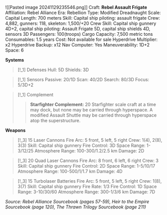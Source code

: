 ![[Pasted image 20241129235546.png]]
Craft: **Rebel Assault Frigate**
Affiliation: Rebel Alliance
Era: Rebellion
Type: Modified Dreadnaught
Scale: Capital
Length: 700 meters
Skill: Capital ship piloting: assault frigate
Crew: 4,882, gunners: 118, skeleton: 1,500/+20
Crew Skill: Capital ship gunnery 4D+2, capital ship piloting: Assault Frigate 5D, capital ship shields 4D, sensors 3D
Passengers: 100(troops)
Cargo Capacity: 7,500 metric tons
Consumables: 1.5 years
Cost: Not available for sale
Hyperdrive Multiplier: x2
Hyperdrive Backup: x12
Nav Computer: Yes
Maneuverability: 1D+2
Space: 6

**Systems**
> [!_1] Defenses
> Hull: 5D
> Shields: 3D

> [!_1] Sensors
> Passive: 20/1D
> Scan: 40/2D
> Search: 80/3D
> Focus: 5/3D+2

> [!_1] Complement
> > **Starfighter Complement:** 20 Starfighter scale craft at a time may dock, but none may be carried through hyperspace. A modified Assault Shuttle may be carried through hyperspace atop the superstructure.

**Weapons**
> [!_3] 15 Laser Cannons
> Fire Arc: 5 front, 5 left, 5 right
> Crew: 1(4), 2(8), 3(3)
> Skill: Capital ship gunnery
> Fire Control: 3D
> Space Range: 1-3/12/25
> Atmosphere Range: 100-300/1.2/2.5 km
> Damage: 2D

> [!_3] 20 Quad Laser Cannons
> Fire Arc: 8 front, 6 left, 6 right
> Crew: 3
> Skill: Capital ship gunnery
> Fire Control: 2D
> Space Range: 1-5/10/17
> Atmosphere Range: 100-500/1/1.7 km
> Damage: 4D

> [!_3] 15 Turbolaser Batteries
> Fire Arc: 5 front, 5 left, 5 right
> Crew: 1(8), 3(7)
> Skill: Capital ship gunnery
> Fire Rate: 1/3
> Fire Control: 1D
> Space Range: 3-10/30/60
> Atmosphere Range: 300-1/3/6 km
> Damage: 7D


*Source: Rebel Alliance Sourcebook (pages 57-59), Heir to the Empire Sourcebook (page 120), The Thrawn Trilogy Sourcebook (page 211)*
